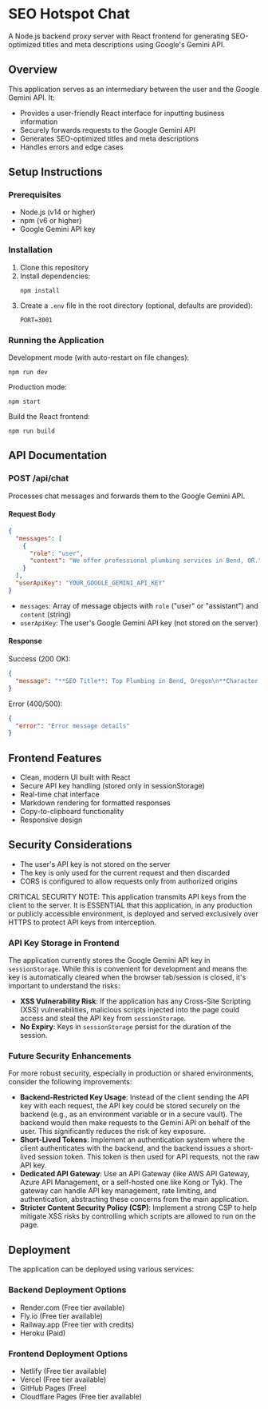 # SEO Hotspot Chat

A Node.js backend proxy server with React frontend for generating SEO-optimized titles and meta descriptions using Google's Gemini API.

## Overview

This application serves as an intermediary between the user and the Google Gemini API. It:

- Provides a user-friendly React interface for inputting business information
- Securely forwards requests to the Google Gemini API
- Generates SEO-optimized titles and meta descriptions
- Handles errors and edge cases

## Setup Instructions

### Prerequisites

- Node.js (v14 or higher)
- npm (v6 or higher)
- Google Gemini API key

### Installation

1. Clone this repository
2. Install dependencies:
   ```
   npm install
   ```
3. Create a `.env` file in the root directory (optional, defaults are provided):
   ```
   PORT=3001
   ```

### Running the Application

Development mode (with auto-restart on file changes):
```
npm run dev
```

Production mode:
```
npm start
```

Build the React frontend:
```
npm run build
```

## API Documentation

### POST /api/chat

Processes chat messages and forwards them to the Google Gemini API.

#### Request Body

```json
{
  "messages": [
    {
      "role": "user",
      "content": "We offer professional plumbing services in Bend, OR."
    }
  ],
  "userApiKey": "YOUR_GOOGLE_GEMINI_API_KEY"
}
```

- `messages`: Array of message objects with `role` ("user" or "assistant") and `content` (string)
- `userApiKey`: The user's Google Gemini API key (not stored on the server)

#### Response

Success (200 OK):
```json
{
  "message": "**SEO Title**: Top Plumbing in Bend, Oregon\n**Character Count**: 56\n**Meta Description**: Need a plumber in Bend, Oregon? Get reliable, fast plumbing services today!\n**Character Count**: 142\n\nWould you like to see other variations of the SEO Title or Meta Description?"
}
```

Error (400/500):
```json
{
  "error": "Error message details"
}
```

## Frontend Features

- Clean, modern UI built with React
- Secure API key handling (stored only in sessionStorage)
- Real-time chat interface
- Markdown rendering for formatted responses
- Copy-to-clipboard functionality
- Responsive design

## Security Considerations

- The user's API key is not stored on the server
- The key is only used for the current request and then discarded
- CORS is configured to allow requests only from authorized origins

CRITICAL SECURITY NOTE: This application transmits API keys from the client to the server. It is ESSENTIAL that this application, in any production or publicly accessible environment, is deployed and served exclusively over HTTPS to protect API keys from interception.

### API Key Storage in Frontend
The application currently stores the Google Gemini API key in `sessionStorage`. While this is convenient for development and means the key is automatically cleared when the browser tab/session is closed, it's important to understand the risks:
- **XSS Vulnerability Risk**: If the application has any Cross-Site Scripting (XSS) vulnerabilities, malicious scripts injected into the page could access and steal the API key from `sessionStorage`.
- **No Expiry**: Keys in `sessionStorage` persist for the duration of the session.

### Future Security Enhancements
For more robust security, especially in production or shared environments, consider the following improvements:
- **Backend-Restricted Key Usage**: Instead of the client sending the API key with each request, the API key could be stored securely on the backend (e.g., as an environment variable or in a secure vault). The backend would then make requests to the Gemini API on behalf of the user. This significantly reduces the risk of key exposure.
- **Short-Lived Tokens**: Implement an authentication system where the client authenticates with the backend, and the backend issues a short-lived session token. This token is then used for API requests, not the raw API key.
- **Dedicated API Gateway**: Use an API Gateway (like AWS API Gateway, Azure API Management, or a self-hosted one like Kong or Tyk). The gateway can handle API key management, rate limiting, and authentication, abstracting these concerns from the main application.
- **Stricter Content Security Policy (CSP)**: Implement a strong CSP to help mitigate XSS risks by controlling which scripts are allowed to run on the page.

## Deployment

The application can be deployed using various services:

### Backend Deployment Options
- Render.com (Free tier available)
- Fly.io (Free tier available)
- Railway.app (Free tier with credits)
- Heroku (Paid)

### Frontend Deployment Options
- Netlify (Free tier available)
- Vercel (Free tier available)
- GitHub Pages (Free)
- Cloudflare Pages (Free tier available)
